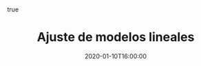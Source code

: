 ---
title: 'Ajuste de modelos lineales'
#event: Infomath - Seminar on computer tools for mathematician
#event_url: 'https://infomath.gitlab.io'

#location: 'Laboratoire Jacques-Louis Lions, Sorbonne Université, Paris, France'

abstract: ''
summary: "Guia para el plantamiento y ajuste de modelos lineales: explicación y código para desarrollarlos"

# Talk start and end times.
#   End time can optionally be hidden by prefixing the line with `#`.
date: "2020-01-10T16:00:00"
date_end: ""
#all_day: true

# Schedule page publish date (NOT talk date).
publishDate: "2020-08-10T16:00:00"

authors: [francisco mora]
#tags:
#  - git
#links: null
#categories: 
#  - other


featured: true
#projects:
#  - computer tools

url_pdf: ''
url_slides: 'file:///C:/Users/ncper/Documents/web_unidad_apoyo_estadistico/Sitio_web/content/recursos/ajuste-modelos-lineales/S3_Teor%C3%ADa_Regresi%C3%B3n_lineal_simple.html'
url_video: ''
url_code: 'file:///C:/Users/ncper/Documents/web_unidad_apoyo_estadistico/Sitio_web/content/recursos/ajuste-modelos-lineales/S3_Teor%C3%ADa_Regresi%C3%B3n_lineal_simple.html'
math: true
image:
  caption: ''
  focal_point: Smart
---